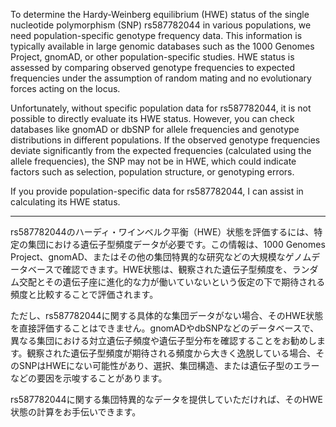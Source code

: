 To determine the Hardy-Weinberg equilibrium (HWE) status of the single nucleotide polymorphism (SNP) rs587782044 in various populations, we need population-specific genotype frequency data. This information is typically available in large genomic databases such as the 1000 Genomes Project, gnomAD, or other population-specific studies. HWE status is assessed by comparing observed genotype frequencies to expected frequencies under the assumption of random mating and no evolutionary forces acting on the locus.

Unfortunately, without specific population data for rs587782044, it is not possible to directly evaluate its HWE status. However, you can check databases like gnomAD or dbSNP for allele frequencies and genotype distributions in different populations. If the observed genotype frequencies deviate significantly from the expected frequencies (calculated using the allele frequencies), the SNP may not be in HWE, which could indicate factors such as selection, population structure, or genotyping errors.

If you provide population-specific data for rs587782044, I can assist in calculating its HWE status.

---

rs587782044のハーディ・ワインベルク平衡（HWE）状態を評価するには、特定の集団における遺伝子型頻度データが必要です。この情報は、1000 Genomes Project、gnomAD、またはその他の集団特異的な研究などの大規模なゲノムデータベースで確認できます。HWE状態は、観察された遺伝子型頻度を、ランダム交配とその遺伝子座に進化的な力が働いていないという仮定の下で期待される頻度と比較することで評価されます。

ただし、rs587782044に関する具体的な集団データがない場合、そのHWE状態を直接評価することはできません。gnomADやdbSNPなどのデータベースで、異なる集団における対立遺伝子頻度や遺伝子型分布を確認することをお勧めします。観察された遺伝子型頻度が期待される頻度から大きく逸脱している場合、そのSNPはHWEにない可能性があり、選択、集団構造、または遺伝子型のエラーなどの要因を示唆することがあります。

rs587782044に関する集団特異的なデータを提供していただければ、そのHWE状態の計算をお手伝いできます。